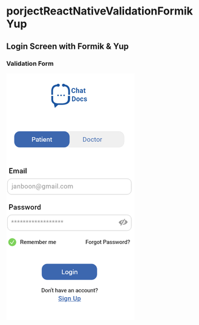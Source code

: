 # porjectReactNativeValidationFormikYup

## Login Screen with Formik & Yup 
### Validation Form

![plot](./assets/images/login.PNG)
